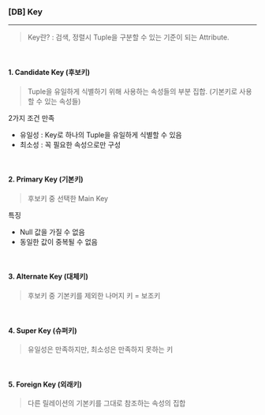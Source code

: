 ### [DB] Key

---

> Key란? : 검색, 정렬시 Tuple을 구분할 수 있는 기준이 되는 Attribute.

<br>

#### 1. Candidate Key (후보키)

> Tuple을 유일하게 식별하기 위해 사용하는 속성들의 부분 집합. (기본키로 사용할 수 있는 속성들)

2가지 조건 만족

* 유일성 : Key로 하나의 Tuple을 유일하게 식별할 수 있음
* 최소성 : 꼭 필요한 속성으로만 구성

<br>

#### 2. Primary Key (기본키)

> 후보키 중 선택한 Main Key

특징 

* Null 값을 가질 수 없음
* 동일한 값이 중복될 수 없음

<br>

#### 3. Alternate Key (대체키)

> 후보키 중 기본키를 제외한 나머지 키 = 보조키

<br>

#### 4. Super Key (슈퍼키)

> 유일성은 만족하지만, 최소성은 만족하지 못하는 키

<br>

#### 5. Foreign Key (외래키)

> 다른 릴레이션의 기본키를 그대로 참조하는 속성의 집합

<br>
